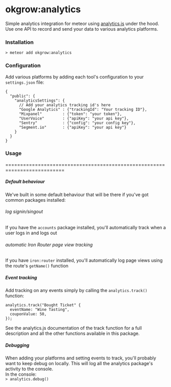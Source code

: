 # okgrow:analytics
Simple analytics integration for meteor using [analytics.js](https://segment.com/docs/libraries/analytics.js/) under the hood. Use one API to record and send your data to various analytics platforms.

### Installation

`> meteor add okgrow:analytics`

### Configuration

Add various platforms by adding each tool's configuration to your `settings.json` file:

```
{
  "public": {
    "analyticsSettings": {
      // Add your analytics tracking id's here
      "Google Analytics" : {"trackingId": "Your tracking ID"},
      "Mixpanel"         : {"token": "your token"},
      "UserVoice"        : {"apiKey": "your api key"},
      "Sentry"           : {"config": "your config key"},
      "Segment.io"       : {"apiKey": "your api key"}
    }
  }
}
```

### Usage
==========================================================================
##### Default behaviour

We've built in some default behaviour that will be there if you've got common packages installed:

###### log signin/singout  
If you have the `accounts` package installed, you'll automatically track when a user logs in and logs out

###### automatic Iron Router page view tracking  
If you have `iron:router` installed, you'll automatically log page views using the route's `getName()` function

##### Event tracking

Add tracking on any events simply by calling the `analytics.track()` function:

```
analytics.track("Bought Ticket" {
  eventName: "Wine Tasting",
  couponValue: 50,
});
```

See the analytics.js documentation of the track function for a full description and all the other functions available in this package.

##### Debugging

When adding your platforms and setting events to track, you'll probably want to keep debug on locally. This will log all the analytics package's activity to the console.  
In the console:  
`> analytics.debug()`
